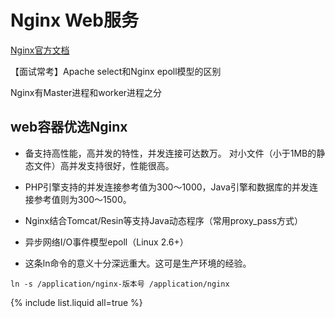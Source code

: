 # Nginx Web服务

[Nginx官方文档](http://nginx.org/en/docs/http/ngx_http_core_module.html)

【面试常考】Apache select和Nginx epoll模型的区别

Nginx有Master进程和worker进程之分

## web容器优选Nginx

* 备支持高性能，高并发的特性，并发连接可达数万。 对小文件（小于1MB的静态文件）高并发支持很好，性能很高。

* PHP引擎支持的并发连接参考值为300～1000，Java引擎和数据库的并发连接参考值则为300～1500。

* Nginx结合Tomcat/Resin等支持Java动态程序（常用proxy_pass方式）

* 异步网络I/O事件模型epoll（Linux 2.6+）

* 这条ln命令的意义十分深远重大。这可是生产环境的经验。
```
ln -s /application/nginx-版本号 /application/nginx
```

{% include list.liquid all=true %}
